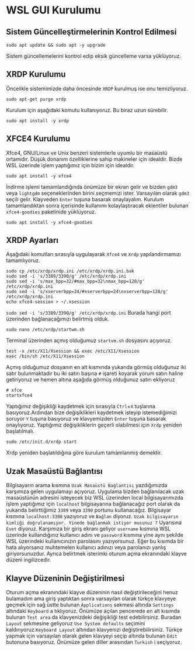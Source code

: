 # WSL GUI Kurulumu
## Sistem Güncelleştirmelerinin Kontrol Edilmesi
```
sudo apt update && sudo apt -y upgrade
```
Sistem güncellemelerini kontrol edip eksik güncelleme varsa yüklüyoruz.
## XRDP Kurulumu
Öncelikle sistemimizde daha öncesinde `XRDP` kurulmuş ise onu temizliyoruz.
```
sudo apt-get purge xrdp
```
Kurulum için aşağıdaki komutu kullanıyoruz. Bu biraz uzun sürebilir.
```
sudo apt install -y xrdp
```
## XFCE4 Kurulumu
Xfce4, GNU/Linux ve Unix benzeri sistemlerle uyumlu bir masaüstü ortamıdır.
Düşük donanım özelliklerine sahip makineler için idealdir. Bizde WSL üzerinde
işlem yaptığımız için bizim için idealdir.
```
sudo apt install -y xfce4
```
İndirme işlemi tamamlandığında önümüze bir ekran gelir ve bizden `gdm3` veya `lightgdm` seçeneklerinden birini seçmemizi ister. Varsayılan olarak `gdm3` seçili gelir. Klayveden `Enter` tuşuna basarak onaylayalım. Kurulum tamamlandıktan sonra içerisinde kullanımı kolaylaştıracak eklentiler bulunan `xfce4-goodies` paketinide yüklüyoruz.
 ```
sudo apt install -y xfce4-goodies
 ```
 ## XRDP Ayarları
 Aşağıdaki komutları sırasıyla uygulayarak `Xfce4` ve `Xrdp` yapılandırmamızı tamamlıyoruz.
 ```
 sudo cp /etc/xrdp/xrdp.ini /etc/xrdp/xrdp.ini.bak
sudo sed -i 's/3389/3390/g' /etc/xrdp/xrdp.ini
sudo sed -i 's/max_bpp=32/#max_bpp=32\nmax_bpp=128/g' /etc/xrdp/xrdp.ini
sudo sed -i 's/xserverbpp=24/#xserverbpp=24\nxserverbpp=128/g' /etc/xrdp/xrdp.ini
echo xfce4-session > ~/.xsession
 ```
 `sudo sed -i 's/3389/3390/g' /etc/xrdp/xrdp.ini` Burada  hangi port üzerinden bağlanacağımızı belirtmiş olduk.
```
sudo nano /etc/xrdp/startwm.sh
```
Terminal üzerinden açmış olduğumuz `startvm.sh` dosyasını açıyoruz. 
```
test -x /etc/X11/Xsession && exec /etc/X11/Xsession
exec /bin/sh /etc/X11/Xsession
```
Açmış olduğumuz dosyanın en alt kısmında yukarıda görmüş olduğunuz iki satır bulunmaktadır bu iki satırı başına `#` işareti koyarak yorum satırı haline getiriyoruz ve hemen altına aşağıda görmüş olduğunuz satırı ekliyoruz
```
# xfce
startxfce4
```
Yaptığımız değişikliği kaydetmek için sırasıyla `Ctrl`+`X` tuşlarına basıyoruz.Ardından bize değişiklikleri kaydetmek isteyip istemediğimizi soruyor `Y` tuşuna basıyoruz ve klavyemizden `Enter` tuşuna basarak onaylıyoruz. Yaptığımız değişikliklerin geçerli olabilmesi için `Xrdp` yeniden başlatılmalı.
```
sudo /etc/init.d/xrdp start
```
Xrdp yeniden başlatıldığına göre kurulum tamamlanmış demektir.
## Uzak Masaüstü Bağlantısı
Bilgisayarın arama kısmına `Uzak Masaüstü Bağlantısı` yazdığımızda karşımıza gelen uygulamayı açıyoruz. Uygulama bizden bağlanılacak uzak masaüstünün adresini isteyecek biz WSL üzerinden local bilgisayarımızda işlem yaptığımız için `localhost` bilgisayarına bağlanacağız port olarak da yukarıda belirttiğimiz `3389` veya `3390` portunu kullanacağız. Bilgisayar kısmına `localhost:3390` yazıyoruz ve `Bağlan` diyoruz. `Uzak bilgisayarın kimliği doğrulanamıyor. Yinede bağlanmak istiyor musunuz ?` Uyarısına `Evet` diyoruz. Karşımıza bir giriş ekranı geliyor `username` kısmına WSL üzerinde kullandığınız kullanıcı adını ve `password` kısmına yine aynı şekilde WSL üzerindeki kullanıcınızın parolasını yazıyorsunuz. Eğer bu kısımda bir hata alıyorsanız muhtemelen kullanıcı adınızı veya parolanızı yanlış giriyorsunuzdur. Ayrıca belirtmek isterimki oturum açma ekranındaki klayve düzeni ingilizcedir.
## Klayve Düzeninin Değiştirilmesi
Oturum açma ekranındaki klayve düzeninin nasıl değiştirileceğini henuz bulamadım ama giriş yaptıktan sonra varsayılan olarak türkçe klavyeye geçmek için sağ üstte bulunan `Applications` sekmesi altında `Settings` altındaki `Keyboard` a tıklıyoruz. Önümüze açılan pencerede en alt kısımda bulunan `Test area` da klavyenizdeki değişikliği test edebilirsiniz. Buradan `Layout` sekmesine geliyoruz `Use System defaults` seçimini kaldırıyoruz.`Keyboard Layout` altından klavyenizi değiştirebilirsiniz. Türkçe yapmak için varsayılan olarak  gelen klavyeyi seçip altında bulunan `Edit` butonuna basıyoruz. Önümüze gelen diller arasından `Turkish` i seçiyoruz.
